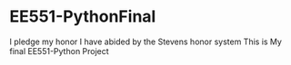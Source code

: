 # EE551-PythonFinal
I pledge my honor I have abided by the Stevens honor system
This is My final EE551-Python Project
